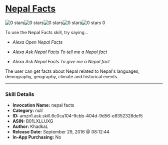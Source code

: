 # [Nepal Facts](http://alexa.amazon.com/#skills/amzn1.ask.skill.6c0ca104-9cbb-404d-9d56-e8352328def5)
![0 stars](../../images/ic_star_border_black_18dp_1x.png)![0 stars](../../images/ic_star_border_black_18dp_1x.png)![0 stars](../../images/ic_star_border_black_18dp_1x.png)![0 stars](../../images/ic_star_border_black_18dp_1x.png)![0 stars](../../images/ic_star_border_black_18dp_1x.png) 0

To use the Nepal Facts skill, try saying...

* *Alexa Open Nepal Facts*

* *Alexa Ask Nepal Facts To tell me a Nepal fact*

* *Alexa Ask Nepal Facts To give me a Nepal fact*

The user can get facts about Nepal related to Nepal's languages, demography, geography, climate and historical events.

***

### Skill Details

* **Invocation Name:** nepal facts
* **Category:** null
* **ID:** amzn1.ask.skill.6c0ca104-9cbb-404d-9d56-e8352328def5
* **ASIN:** B01LXLLUXG
* **Author:** KhadkaL
* **Release Date:** September 29, 2016 @ 08:12:44
* **In-App Purchasing:** No
